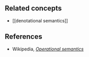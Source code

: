 
## Related concepts

* [[denotational semantics]]

## References

* Wikipedia, _[Operational semantics](http://en.wikipedia.org/wiki/Operational_semantics)_


